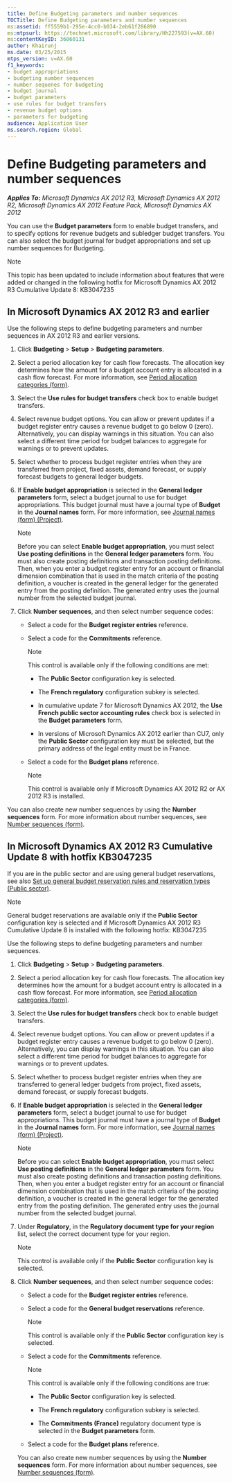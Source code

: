```yaml
---
title: Define Budgeting parameters and number sequences
TOCTitle: Define Budgeting parameters and number sequences
ms:assetid: ff5559b1-295e-4cc0-b034-2eb61f286890
ms:mtpsurl: https://technet.microsoft.com/library/Hh227593(v=AX.60)
ms:contentKeyID: 36060131
author: Khairunj
ms.date: 03/25/2015
mtps_version: v=AX.60
f1_keywords:
- budget appropriations
- budgeting number sequences
- number sequenes for budgeting
- budget journal
- budget parameters
- use rules for budget transfers
- revenue budget options
- parameters for budgeting
audience: Application User
ms.search.region: Global
---
```


# Define Budgeting parameters and number sequences 


_**Applies To:** Microsoft Dynamics AX 2012 R3, Microsoft Dynamics AX 2012 R2, Microsoft Dynamics AX 2012 Feature Pack, Microsoft Dynamics AX 2012_

You can use the **Budget parameters** form to enable budget transfers, and to specify options for revenue budgets and subledger budget transfers. You can also select the budget journal for budget appropriations and set up number sequences for Budgeting.


> [!NOTE]
> <P>This topic has been updated to include information about features that were added or changed in the following hotfix for Microsoft Dynamics AX 2012 R3 Cumulative Update 8: KB3047235</P>



## In Microsoft Dynamics AX 2012 R3 and earlier

Use the following steps to define budgeting parameters and number sequences in AX 2012 R3 and earlier versions.

1.  Click **Budgeting** \> **Setup** \> **Budgeting parameters**.

2.  Select a period allocation key for cash flow forecasts. The allocation key determines how the amount for a budget account entry is allocated in a cash flow forecast. For more information, see [Period allocation categories (form)](https://technet.microsoft.com/library/aa582352\(v=ax.60\)).

3.  Select the **Use rules for budget transfers** check box to enable budget transfers.

4.  Select revenue budget options. You can allow or prevent updates if a budget register entry causes a revenue budget to go below 0 (zero). Alternatively, you can display warnings in this situation. You can also select a different time period for budget balances to aggregate for warnings or to prevent updates.

5.  Select whether to process budget register entries when they are transferred from project, fixed assets, demand forecast, or supply forecast budgets to general ledger budgets.

6.  If **Enable budget appropriation** is selected in the **General ledger parameters** form, select a budget journal to use for budget appropriations. This budget journal must have a journal type of **Budget** in the **Journal names** form. For more information, see [Journal names (form) (Project)](https://technet.microsoft.com/library/aa617509\(v=ax.60\)).
    

    > [!NOTE]
    > <P>Before you can select <STRONG>Enable budget appropriation</STRONG>, you must select <STRONG>Use posting definitions</STRONG> in the <STRONG>General ledger parameters</STRONG> form. You must also create posting definitions and transaction posting definitions. Then, when you enter a budget register entry for an account or financial dimension combination that is used in the match criteria of the posting definition, a voucher is created in the general ledger for the generated entry from the posting definition. The generated entry uses the journal number from the selected budget journal.</P>



7.  Click **Number sequences**, and then select number sequence codes:
    
      - Select a code for the **Budget register entries** reference.
    
      - Select a code for the **Commitments** reference.
        

        > [!NOTE]
        > <P>This control is available only if the following conditions are met:</P>
        > <UL>
        > <LI>
        > <P>The <STRONG>Public Sector</STRONG> configuration key is selected.</P>
        > <LI>
        > <P>The <STRONG>French regulatory</STRONG> configuration subkey is selected.</P>
        > <LI>
        > <P>In cumulative update 7 for Microsoft Dynamics AX 2012, the <STRONG>Use French public sector accounting rules</STRONG> check box is selected in the <STRONG>Budget parameters</STRONG> form.</P>
        > <LI>
        > <P>In versions of Microsoft Dynamics AX 2012 earlier than CU7, only the <STRONG>Public Sector</STRONG> configuration key must be selected, but the primary address of the legal entity must be in France.</P></LI></UL>

    
      - Select a code for the **Budget plans** reference.
        

        > [!NOTE]
        > <P>This control is available only if Microsoft Dynamics AX 2012 R2 or AX 2012 R3 is installed.</P>



You can also create new number sequences by using the **Number sequences** form. For more information about number sequences, see [Number sequences (form)](https://technet.microsoft.com/library/hh209531\(v=ax.60\)).

## In Microsoft Dynamics AX 2012 R3 Cumulative Update 8 with hotfix KB3047235

 If you are in the public sector and are using general budget reservations, see also [Set up general budget reservation rules and reservation types (Public sector)](set-up-general-budget-reservation-rules-and-reservation-types-public-sector.md).


> [!NOTE]
> <P>General budget reservations are available only if the <STRONG>Public Sector</STRONG> configuration key is selected and if Microsoft Dynamics AX 2012 R3 Cumulative Update 8 is installed with the following hotfix: KB3047235</P>



Use the following steps to define budgeting parameters and number sequences.

1.  Click **Budgeting** \> **Setup** \> **Budgeting parameters**.

2.  Select a period allocation key for cash flow forecasts. The allocation key determines how the amount for a budget account entry is allocated in a cash flow forecast. For more information, see [Period allocation categories (form)](https://technet.microsoft.com/library/aa582352\(v=ax.60\)).

3.  Select the **Use rules for budget transfers** check box to enable budget transfers.

4.  Select revenue budget options. You can allow or prevent updates if a budget register entry causes a revenue budget to go below 0 (zero). Alternatively, you can display warnings in this situation. You can also select a different time period for budget balances to aggregate for warnings or to prevent updates.

5.  Select whether to process budget register entries when they are transferred to general ledger budgets from project, fixed assets, demand forecast, or supply forecast budgets.

6.  If **Enable budget appropriation** is selected in the **General ledger parameters** form, select a budget journal to use for budget appropriations. This budget journal must have a journal type of **Budget** in the **Journal names** form. For more information, see [Journal names (form) (Project)](https://technet.microsoft.com/library/aa617509\(v=ax.60\)).
    

    > [!NOTE]
    > <P>Before you can select <STRONG>Enable budget appropriation</STRONG>, you must select <STRONG>Use posting definitions</STRONG> in the <STRONG>General ledger parameters</STRONG> form. You must also create posting definitions and transaction posting definitions. Then, when you enter a budget register entry for an account or financial dimension combination that is used in the match criteria of the posting definition, a voucher is created in the general ledger for the generated entry from the posting definition. The generated entry uses the journal number from the selected budget journal.</P>



7.  Under **Regulatory**, in the **Regulatory document type for your region** list, select the correct document type for your region.
    

    > [!NOTE]
    > <P>This control is available only if the <STRONG>Public Sector</STRONG> configuration key is selected.</P>



8.  Click **Number sequences**, and then select number sequence codes:
    
      - Select a code for the **Budget register entries** reference.
    
      - Select a code for the **General budget reservations** reference.
        

        > [!NOTE]
        > <P>This control is available only if the <STRONG>Public Sector</STRONG> configuration key is selected.</P>

    
      - Select a code for the **Commitments** reference.
        

        > [!NOTE]
        > <P>This control is available only if the following conditions are true:</P>
        > <UL>
        > <LI>
        > <P>The <STRONG>Public Sector</STRONG> configuration key is selected.</P>
        > <LI>
        > <P>The <STRONG>French regulatory</STRONG> configuration subkey is selected.</P>
        > <LI>
        > <P>The <STRONG>Commitments (France)</STRONG> regulatory document type is selected in the <STRONG>Budget parameters</STRONG> form.</P></LI></UL>

    
      - Select a code for the **Budget plans** reference.
    
    You can also create new number sequences by using the **Number sequences** form. For more information about number sequences, see [Number sequences (form)](https://technet.microsoft.com/library/hh209531\(v=ax.60\)).

  


